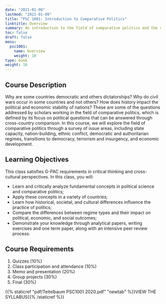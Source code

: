 ```yaml
---
date: "2021-01-08"
lastmod: "2021-01-09"
title: "PSC 1001: Introduction to Comparative Politics"
linktitle: Overview
summary: An introduction to the field of comparative politics and the comparative method. Required course for GWU PSC and IAFF majors.  
toc: false
draft: false
menu:
  psc1001:
    name: Overview
    weight: 10
type: book
weight: 10
---
```


## Course Description

Why are some countries democratic and others dictatorships? Why do civil wars occur in some countries and not others? How does history impact the political and economic stability of nations? These are some of the questions addressed by scholars working in the field of comparative politics, which is defined by its focus on political questions that can be answered through cross-country comparison. In this course, we will explore the field of comparative politics through a survey of issue areas, including state capacity, nation-building, ethnic conflict, democratic and authoritarian regimes, transitions to democracy, terrorism and insurgency, and economic development. 

## Learning Objectives

This class satisfies G-PAC requirements in critical thinking and cross-cultural perspectives. In this class, you will:

- Learn and critically analyze fundamental concepts in political science and comparative politics;
- Apply these concepts in a variety of countries;
- Learn how historical, societal, and cultural differences influence the practice of politics; 
- Compare the differences between regime types and their impact on political, economic, and social outcomes;
- Demonstrate your knowledge through analytical papers, writing exercises and one term paper, along with an intensive peer review process.

## Course Requirements

1)	Quizzes (10%)
2)	Class participation and attendance (10%)
3)	Memo and presentation (20%)
4)	Group projects (30%)
5)	Final (30%)

{{% staticref "pdf/Teitelbaum PSC1001 2020.pdf" "newtab" %}}VIEW THE SYLLABUS{{% /staticref %}}




